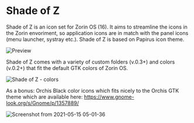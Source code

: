 # Shade of Z

Shade of Z is an icon set for Zorin OS  (16). It aims to streamline the icons in the Zorin envoriment, so application icons are in match with the panel icons (menu launcher, systray etc.). Shade of Z is based on Papirus icon theme.

![Preview](https://user-images.githubusercontent.com/60283532/116978126-98f93080-acc3-11eb-933b-895328574f9c.png)

Shade of Z comes with a variety of custom folders (v.0.3+) and colors (v.0.2+) that fit the default GTK colors of Zorin OS.

![Shade of Z - colors](https://user-images.githubusercontent.com/60283532/118347989-85618b80-b547-11eb-8d39-3c9092f6f728.gif)

As a bonus: Orchis Black color icons which fits nicely to the Orchis GTK theme which are available here: https://www.gnome-look.org/s/Gnome/p/1357889/

![Screenshot from 2021-05-15 05-01-36](https://user-images.githubusercontent.com/60283532/118361443-c2e80800-b58b-11eb-8958-2cc6fe54c1e1.png)




